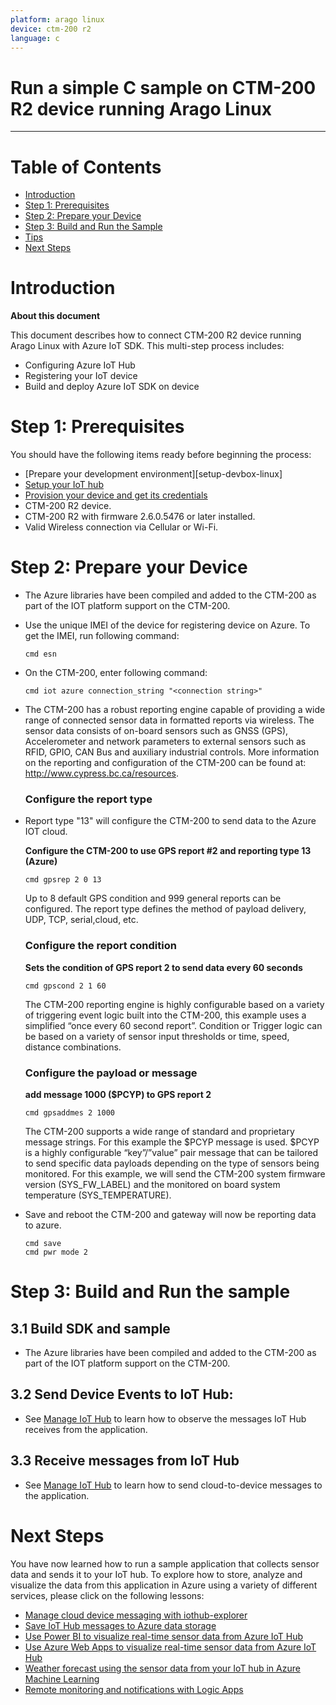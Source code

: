 ```yaml
---
platform: arago linux
device: ctm-200 r2
language: c
---
```


Run a simple C sample on CTM-200 R2 device running Arago Linux
===
---

# Table of Contents

-   [Introduction](#Introduction)
-   [Step 1: Prerequisites](#Prerequisites)
-   [Step 2: Prepare your Device](#PrepareDevice)
-   [Step 3: Build and Run the Sample](#Build)
-   [Tips](#tips)
-   [Next Steps](#NextSteps)

<a name="Introduction"></a>
# Introduction

**About this document**

This document describes how to connect CTM-200 R2 device running Arago Linux with Azure IoT SDK. This multi-step process includes:

-   Configuring Azure IoT Hub
-   Registering your IoT device
-   Build and deploy Azure IoT SDK on device

<a name="Prerequisites"></a>
# Step 1: Prerequisites

You should have the following items ready before beginning the process:

-   [Prepare your development environment][setup-devbox-linux]
-   [Setup your IoT hub][lnk-setup-iot-hub]
-   [Provision your device and get its credentials][lnk-manage-iot-hub]
-   CTM-200 R2 device.
-   CTM-200 R2 with firmware 2.6.0.5476 or later installed.
-   Valid Wireless connection via Cellular or Wi-Fi.

<a name="PrepareDevice"></a>
# Step 2: Prepare your Device

-   The Azure libraries have been compiled and added to the CTM-200 as part of the IOT platform support on the CTM-200.
-   Use the unique IMEI of the device for registering device on Azure. To get the IMEI, run following command:

        cmd esn

-   On the CTM-200, enter following command:

        cmd iot azure connection_string "<connection string>"

-   The CTM-200 has a robust reporting engine capable of providing a wide range of connected sensor data in formatted reports via wireless. The sensor data consists of on-board sensors such as GNSS (GPS), Accelerometer and network parameters to external sensors such as RFID, GPIO, CAN Bus and auxiliary industrial controls. More information on the reporting and configuration of the CTM-200 can be found at: <http://www.cypress.bc.ca/resources>.

    ### Configure the report type

-   Report type "13" will configure the CTM-200 to send data to the Azure IOT cloud.  

    **Configure the CTM-200 to use GPS report #2 and reporting type 13 (Azure)**

        cmd gpsrep 2 0 13  

    Up to 8 default GPS condition and 999 general reports can be configured.  The report type defines the method of payload delivery, UDP, TCP, serial,cloud, etc.

    ### Configure the report condition

    **Sets the condition of GPS report 2 to send data every 60 seconds**

        cmd gpscond 2 1 60

    The CTM-200 reporting engine is highly configurable based on a variety of triggering event logic built into the CTM-200, this example uses a simplified “once every 60 second report”.  Condition or Trigger logic can be based on a variety of sensor input thresholds or time, speed, distance combinations.

    ### Configure the payload or message

    **add message 1000 ($PCYP) to GPS report 2**

        cmd gpsaddmes 2 1000

    The CTM-200 supports a wide range of standard and proprietary message strings.  For this example the $PCYP message is used.  $PCYP is a highly configurable “key”/”value” pair message that can be tailored to send specific data payloads depending on the type of sensors being monitored.  For this example, we will send the CTM-200 system firmware version (SYS\_FW\_LABEL) and the monitored on board system temperature (SYS\_TEMPERATURE).

-   Save and reboot the CTM-200 and gateway will now be reporting data to azure.

        cmd save
        cmd pwr mode 2


<a name="Build"></a>
# Step 3: Build and Run the sample

<a name="Load"></a>
## 3.1 Build SDK and sample

-   The Azure libraries have been compiled and added to the CTM-200 as part of the IOT platform support on the CTM-200.

## 3.2 Send Device Events to IoT Hub:

-   See [Manage IoT Hub][lnk-manage-iot-hub] to learn how to observe the messages IoT Hub receives from the application.

## 3.3 Receive messages from IoT Hub

-   See [Manage IoT Hub][lnk-manage-iot-hub] to learn how to send cloud-to-device messages to the application.


<a name="NextSteps"></a>
# Next Steps

You have now learned how to run a sample application that collects sensor data and sends it to your IoT hub. To explore how to store, analyze and visualize the data from this application in Azure using a variety of different services, please click on the following lessons:

-   [Manage cloud device messaging with iothub-explorer]
-   [Save IoT Hub messages to Azure data storage]
-   [Use Power BI to visualize real-time sensor data from Azure IoT Hub]
-   [Use Azure Web Apps to visualize real-time sensor data from Azure IoT Hub]
-   [Weather forecast using the sensor data from your IoT hub in Azure Machine Learning]
-   [Remote monitoring and notifications with Logic Apps]   

[Manage cloud device messaging with iothub-explorer]: https://docs.microsoft.com/en-us/azure/iot-hub/iot-hub-explorer-cloud-device-messaging
[Save IoT Hub messages to Azure data storage]: https://docs.microsoft.com/en-us/azure/iot-hub/iot-hub-store-data-in-azure-table-storage
[Use Power BI to visualize real-time sensor data from Azure IoT Hub]: https://docs.microsoft.com/en-us/azure/iot-hub/iot-hub-live-data-visualization-in-power-bi
[Use Azure Web Apps to visualize real-time sensor data from Azure IoT Hub]: https://docs.microsoft.com/en-us/azure/iot-hub/iot-hub-live-data-visualization-in-web-apps
[Weather forecast using the sensor data from your IoT hub in Azure Machine Learning]: https://docs.microsoft.com/en-us/azure/iot-hub/iot-hub-weather-forecast-machine-learning
[Remote monitoring and notifications with Logic Apps]: https://docs.microsoft.com/en-us/azure/iot-hub/iot-hub-monitoring-notifications-with-azure-logic-apps
[lnk-setup-iot-hub]: ../setup_iothub.md
[lnk-manage-iot-hub]: ../manage_iot_hub.md

